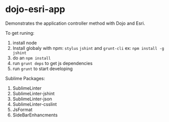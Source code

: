 dojo-esri-app
=============

Demonstrates the application controller method with Dojo and Esri.

To get runing:

1. install node
2. Install globaly with npm: `stylus` `jshint` and `grunt-cli` ex: `npm install -g jshint`
3. do an `npm install`
4. run `grunt deps` to get js dependencies
5. run `grunt` to start developing

Sublime Packages:

1. SublimeLinter
2. SublimeLinter-jshint
3. SublimeLinter-json
4. SublimeLinter-csslint
5. JsFormat
6. SideBarEnhancments